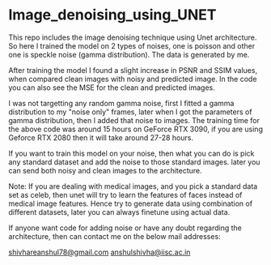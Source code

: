 # Image_denoising_using_UNET
This repo includes the image denoising technique using Unet architecture. 
So here I trained the model on 2 types of noises, one is poisson and other one is speckle noise (gamma distribution). 
The data is generated by me. 

After training the model I found a slight increase in PSNR and SSIM values, when compared clean images with noisy and predicted image.
In the code you can also see the MSE for the clean and predicted images.

I was not targetting any random gamma noise, first I fitted a gamma distribution to my "noise only" frames, later when I got the parameters of
gamma distribution, then I added that noise to images. 
The training time for the above code was around 15 hours on GeForce RTX 3090, if you are using Geforce RTX 2080 then it will take around 27-28 hours. 


If you want to train this model on your noise, then what you can do is pick any standard dataset and add the noise to those standard images. 
later you can send both noisy and clean images to the architecture.

Note: If you are dealing with medical images, and you pick a standard data set as celeb, then unet will try to learn the features of faces instead of medical image features. Hence try to generate data using combination of different datasets, later you can always finetune using actual data.

If anyone want code for adding noise or have any doubt regarding the architecture, then can contact me on the below mail addresses:

shivhareanshul78@gmail.com
anshulshivha@iisc.ac.in
